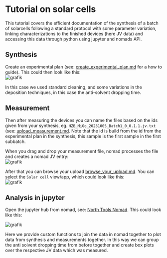 # Tutorial on solar cells

This tutorial covers the efficient documentation of the synthesis of a batch of solarcells following a standard protocol with some parameter variation, linking 
characterizations to the finished devices (here JV data) and accessing this data through python using jupyter and nomads API.

## Synthesis
Create an experimental plan (see: [create_experimental_plan.md](../how_to/create_experimental_plan.md) for a how to guide). This could then look like this:  
![grafik](https://github.com/RoteKekse/nomad-baseclasses/assets/36420750/ba390101-8c28-44ab-a628-724a6d7a7b0e)

In this case we used standard cleaning, and some variations in the deposition techniques, in this case the anti-solvent dropping time.


## Measurement
Then after measuring the devices you can name the files based on the ids given from your synthesis, eg. `HZB_MiGo_20231005_Batch1_0_0.1.1.jv.txt` 
(see: [upload_measurement.md](../how_to/upload_measurement.md). Note that the id is build from the id from the experimental plan in the synthesis, this sample is the first sample
in the first subbatch.

When you drag and drop your measurement file, nomad processes the file and creates a nomad JV entry:  
![grafik](https://github.com/RoteKekse/nomad-baseclasses/assets/36420750/295fa750-bac7-469a-bde5-b292081a31d0)

After that you can browse your upload [browse_your_upload.md](../how_to/browse_your_upload.md). You can select the `Solar cell` view/app, which could look like this:  
![grafik](https://github.com/RoteKekse/nomad-baseclasses/assets/36420750/5710f364-6d89-438e-a5d5-3a98ac14d2fa)


## Analysis in jupyter
Open the jupyter hub from nomad, see: [North Tools Nomad](https://nomad-lab.eu/prod/v1/staging/docs/data/north.html). This could look like this:

![grafik](https://github.com/RoteKekse/nomad-baseclasses/assets/36420750/1beb8ef9-679f-40eb-a90d-a5a464d235a2)


Here we provide custom functions to join the data in nomad together to plot data from synthesis and measurements together. In this way we can group the anti solvent dropping time from
before together and create box plots over the respective JV data which was measured.
